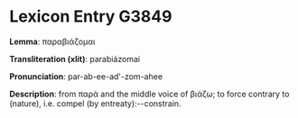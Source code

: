 # Lexicon Entry G3849

**Lemma**: παραβιάζομαι

**Transliteration (xlit)**: parabiázomai

**Pronunciation**: par-ab-ee-ad'-zom-ahee

**Description**:
from παρά and the middle voice of βιάζω; to force contrary to (nature), i.e. compel (by entreaty):--constrain.
